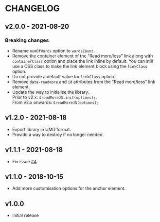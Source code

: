 # CHANGELOG

## v2.0.0 - 2021-08-20

### Breaking changes
- Rename `numOfWords` option to `wordsCount`.
- Remove the container element of the "Read more/less" link along with `containerClass` option and place the link inline by default. You can still use a CSS class to make the link element block using the `linkClass` option.
- Do not provide a default value for `linkClass` option.
- Remove `data-readmore` and `id` attributes from the "Read more/less" link element.
- Update the way to initialise the library.  
  Prior to v2.x: `$readMoreJS.init(options);`.  
  From v2.x onwards: `$readMoreJS(options);`

## v1.2.0 - 2021-08-18
- Export library in UMD format.
- Provide a way to destroy if no longer needed.

## v1.1.1 - 2021-08-18
- Fix issue [#4](https://github.com/georapbox/ReadMore.js/issues/4)

## v1.1.0 - 2018-10-15
- Add more customisation options for the anchor element.

## v1.0.0
- Initial release
